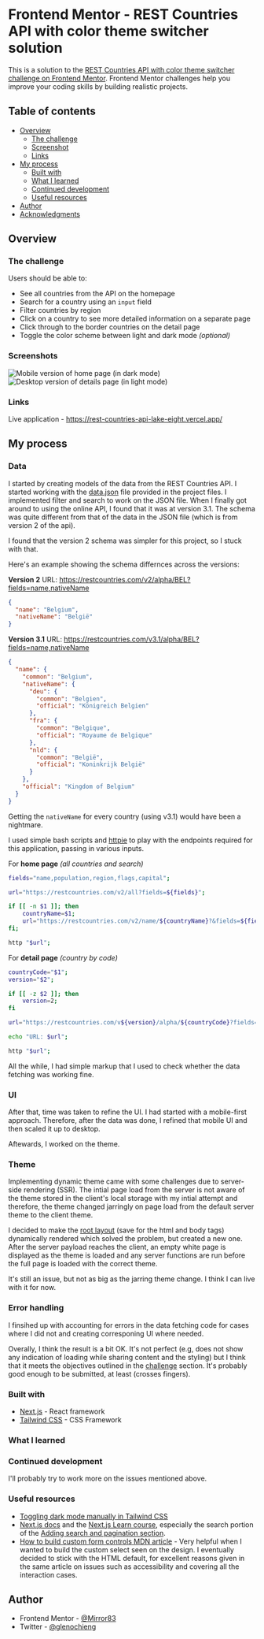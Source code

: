 # Frontend Mentor - REST Countries API with color theme switcher solution

This is a solution to the [REST Countries API with color theme switcher challenge on Frontend Mentor](https://www.frontendmentor.io/challenges/rest-countries-api-with-color-theme-switcher-5cacc469fec04111f7b848ca). Frontend Mentor challenges help you improve your coding skills by building realistic projects.

## Table of contents

- [Overview](#overview)
  - [The challenge](#the-challenge)
  - [Screenshot](#screenshot)
  - [Links](#links)
- [My process](#my-process)
  - [Built with](#built-with)
  - [What I learned](#what-i-learned)
  - [Continued development](#continued-development)
  - [Useful resources](#useful-resources)
- [Author](#author)
- [Acknowledgments](#acknowledgments)

## Overview

### The challenge

Users should be able to:

- See all countries from the API on the homepage
- Search for a country using an `input` field
- Filter countries by region
- Click on a country to see more detailed information on a separate page
- Click through to the border countries on the detail page
- Toggle the color scheme between light and dark mode _(optional)_

### Screenshots

![Mobile version of home page (in dark mode)](./screenshots/mobile-home.png)
![Desktop version of details page (in light mode)](./screenshots/desktop-detail.png)

### Links

Live application - https://rest-countries-api-lake-eight.vercel.app/

## My process

### Data

I started by creating models of the data from the REST Countries API. I started working with the [data.json](./src/data.json) file provided in the project files. I implemented filter and search to work on the JSON file. When I finally got around to using the online API, I found that it was at version 3.1. The schema was quite different from that of the data in the JSON file (which is from version 2 of the api).

I found that the version 2 schema was simpler for this project, so I stuck with that.

Here's an example showing the schema differnces across the versions:

**Version 2**
URL: https://restcountries.com/v2/alpha/BEL?fields=name,nativeName

```json
{
  "name": "Belgium",
  "nativeName": "België"
}
```

**Version 3.1**
URL: https://restcountries.com/v3.1/alpha/BEL?fields=name,nativeName

```json
{
  "name": {
    "common": "Belgium",
    "nativeName": {
      "deu": {
        "common": "Belgien",
        "official": "Königreich Belgien"
      },
      "fra": {
        "common": "Belgique",
        "official": "Royaume de Belgique"
      },
      "nld": {
        "common": "België",
        "official": "Koninkrijk België"
      }
    },
    "official": "Kingdom of Belgium"
  }
}
```

Getting the `nativeName` for every country (using v3.1) would have been a nightmare.

I used simple bash scripts and [httpie](https://httpie.io/) to play with the endpoints required for this application, passing in various inputs.

For **home page** _(all countries and search)_

```bash
fields="name,population,region,flags,capital";

url="https://restcountries.com/v2/all?fields=${fields}";

if [[ -n $1 ]]; then
    countryName=$1;
    url="https://restcountries.com/v2/name/${countryName}?&fields=${fields}";
fi;

http "$url";
```

For **detail page** _(country by code)_

```bash
countryCode="$1";
version="$2";

if [[ -z $2 ]]; then
    version=2;
fi

url="https://restcountries.com/v${version}/alpha/${countryCode}?fields=name,nativeName,population,region,flags,capital,subregion,languages,topLevelDomain,currencies,borders"

echo "URL: $url";

http "$url";

```

All the while, I had simple markup that I used to check whether the data fetching was working fine.

### UI

After that, time was taken to refine the UI. I had started with a mobile-first approach. Therefore, after the data was done, I refined that mobile UI and then scaled it up to desktop.

Aftewards, I worked on the theme.

### Theme

Implementing dynamic theme came with some challenges due to server-side rendering (SSR). The intial page load from the server is not aware of the theme stored in the client's local storage with my intial attempt and therefore, the theme changed jarringly on page load from the default server theme to the client theme.

<!-- Demonstration GIF possibly? -->

I decided to make the [root layout](./src/app/layout.tsx) (save for the html and body tags) dynamically rendered which solved the problem, but created a new one. After the server payload reaches the client, an empty white page is displayed as the theme is loaded and any server functions are run before the full page is loaded with the correct theme.

It's still an issue, but not as big as the jarring theme change. I think I can live with it for now.

### Error handling

I finsihed up with accounting for errors in the data fetching code for cases where I did not and creating corresponing UI where needed.

Overally, I think the result is a bit OK. It's not perfect (e.g, does not show any indication of loading while sharing content and the styling) but I think that it meets the objectives outlined in the [challenge](#the-challenge) section. It's probably good enough to be submitted, at least (crosses fingers).

### Built with

- [Next.js](https://nextjs.org/) - React framework
- [Tailwind CSS](https://tailwindcss.com/) - CSS Framework

### What I learned

### Continued development

I'll probably try to work more on the issues mentioned above.

### Useful resources

- [Toggling dark mode manually in Tailwind CSS](https://tailwindcss.com/docs/dark-mode#toggling-dark-mode-manually)
- [Next.js docs](https://nextjs.org/docs) and the [Next.js Learn course](https://nextjs.org/learn), especially the search portion of the [Adding search and pagination section](https://nextjs.org/learn/dashboard-app/adding-search-and-pagination).
- [How to build custom form controls MDN article](https://developer.mozilla.org/en-US/docs/Learn/Forms/How_to_build_custom_form_controls) - Very helpful when I wanted to build the custom select seen on the design. I eventually decided to stick with the HTML default, for excellent reasons given in the same article on issues such as accessibility and covering all the interaction cases.

## Author

- Frontend Mentor - [@Mirror83](https://www.frontendmentor.io/profile/Mirror83)
- Twitter - [@glenochieng](https://www.twitter.com/glen_ochieng_)

